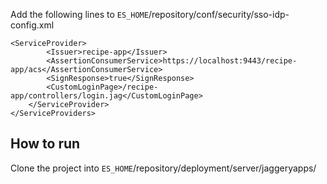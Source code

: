 Add the following lines to `ES_HOME`/repository/conf/security/sso-idp-config.xml

    <ServiceProvider>
            <Issuer>recipe-app</Issuer>
            <AssertionConsumerService>https://localhost:9443/recipe-app/acs</AssertionConsumerService>
            <SignResponse>true</SignResponse>
            <CustomLoginPage>/recipe-app/controllers/login.jag</CustomLoginPage>
        </ServiceProvider>
    </ServiceProviders>


How to run
----------
Clone the project into `ES_HOME`/repository/deployment/server/jaggeryapps/



